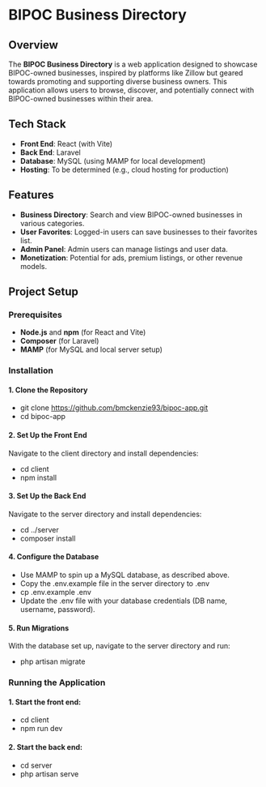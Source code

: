 # BIPOC Business Directory

## Overview
The **BIPOC Business Directory** is a web application designed to showcase BIPOC-owned businesses, inspired by platforms like Zillow but geared towards promoting and supporting diverse business owners. This application allows users to browse, discover, and potentially connect with BIPOC-owned businesses within their area.

## Tech Stack
- **Front End**: React (with Vite)
- **Back End**: Laravel
- **Database**: MySQL (using MAMP for local development)
- **Hosting**: To be determined (e.g., cloud hosting for production)

## Features
- **Business Directory**: Search and view BIPOC-owned businesses in various categories.
- **User Favorites**: Logged-in users can save businesses to their favorites list.
- **Admin Panel**: Admin users can manage listings and user data.
- **Monetization**: Potential for ads, premium listings, or other revenue models.

## Project Setup

### Prerequisites
- **Node.js** and **npm** (for React and Vite)
- **Composer** (for Laravel)
- **MAMP** (for MySQL and local server setup)

### Installation

#### 1. Clone the Repository
- git clone https://github.com/bmckenzie93/bipoc-app.git
- cd bipoc-app

#### 2. Set Up the Front End
Navigate to the client directory and install dependencies:
- cd client
- npm install


#### 3. Set Up the Back End
Navigate to the server directory and install dependencies:
- cd ../server
- composer install

#### 4. Configure the Database
- Use MAMP to spin up a MySQL database, as described above.
- Copy the .env.example file in the server directory to .env
- cp .env.example .env
- Update the .env file with your database credentials (DB name, username, password).

#### 5. Run Migrations
With the database set up, navigate to the server directory and run:
- php artisan migrate

### Running the Application
#### 1. Start the front end:
- cd client
- npm run dev

#### 2. Start the back end:
- cd server
- php artisan serve
